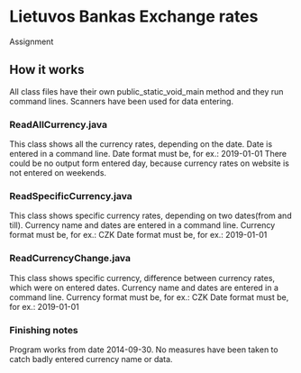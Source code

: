 # Lietuvos Bankas Exchange rates
Assignment

## How it works
All class files have their own public_static_void_main method and they run command lines. Scanners have been used for data entering.

### ReadAllCurrency.java
This class shows all the currency rates, depending on the date. Date is entered in a command line.
Date format must be, for ex.: 2019-01-01
There could be no output form entered day, because currency rates on website is not entered on weekends.

### ReadSpecificCurrency.java
This class shows specific currency rates, depending on two dates(from and till). Currency name and dates are entered in a command line.
Currency format must be, for ex.: CZK
Date format must be, for ex.: 2019-01-01

### ReadCurrencyChange.java
This class shows specific currency, difference between currency rates, which were on entered dates. Currency name and dates are entered in a command line.
Currency format must be, for ex.: CZK
Date format must be, for ex.: 2019-01-01

### Finishing notes
Program works from date 2014-09-30.
No measures have been taken to catch badly entered currency name or data.

